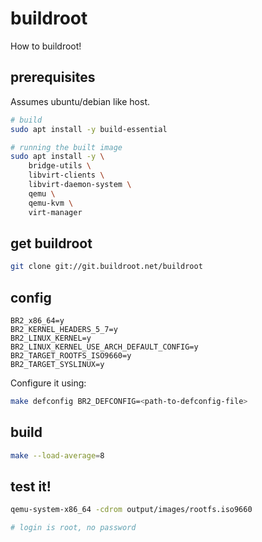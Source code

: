 # buildroot

How to buildroot!

## prerequisites

Assumes ubuntu/debian like host.

```bash
# build
sudo apt install -y build-essential

# running the built image
sudo apt install -y \
    bridge-utils \
    libvirt-clients \
    libvirt-daemon-system \
    qemu \
    qemu-kvm \
    virt-manager
```

## get buildroot

```bash
git clone git://git.buildroot.net/buildroot
```

## config

```defconfig
BR2_x86_64=y
BR2_KERNEL_HEADERS_5_7=y
BR2_LINUX_KERNEL=y
BR2_LINUX_KERNEL_USE_ARCH_DEFAULT_CONFIG=y
BR2_TARGET_ROOTFS_ISO9660=y
BR2_TARGET_SYSLINUX=y
```

Configure it using:

```bash
make defconfig BR2_DEFCONFIG=<path-to-defconfig-file>
```

## build

```bash
make --load-average=8
```

## test it!

```bash
qemu-system-x86_64 -cdrom output/images/rootfs.iso9660

# login is root, no password
```
